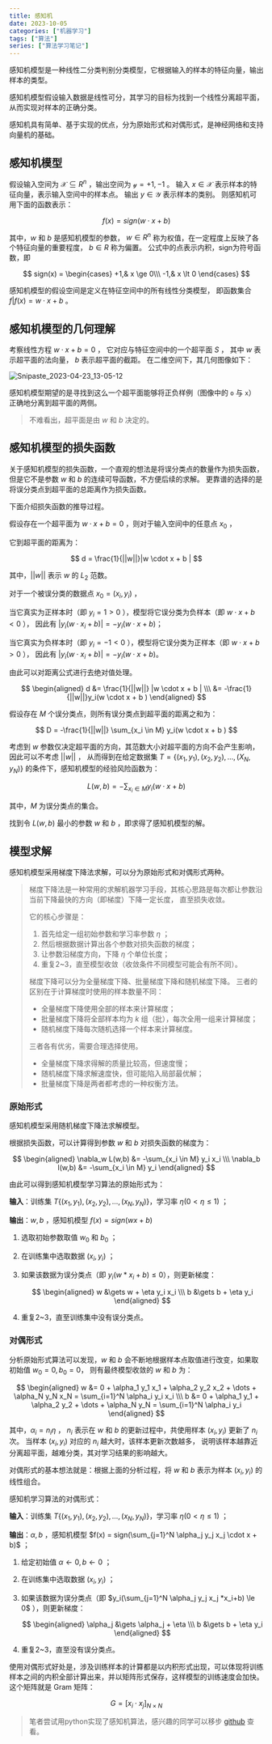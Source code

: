 ```yaml
---
title: 感知机
date: 2023-10-05
categories: ["机器学习"]
tags: ["算法"]
series: ["算法学习笔记"]
---
```


感知机模型是一种线性二分类判别分类模型，它根据输入的样本的特征向量，输出样本的类型。

感知机模型假设输入数据是线性可分，其学习的目标为找到一个线性分离超平面，从而实现对样本的正确分类。

感知机具有简单、基于实现的优点，分为原始形式和对偶形式，是神经网络和支持向量机的基础。

## 感知机模型

假设输入空间为 $\mathcal{X} \subseteq R^n$ ，输出空间为 $\mathcal{y} = {+1, -1}$ 。
输入 $x \in \mathcal{X}$ 表示样本的特征向量，表示输入空间中的样本点。
输出 $y \in \mathcal{Y}$ 表示样本的类别。
则感知机可用下面的函数表示：

$$
f(x) = sign(w \cdot x + b)
$$

其中，$w$ 和 $b$ 是感知机模型的参数，
$w \in R^n$ 称为权值，在一定程度上反映了各个特征向量的重要程度，
$b \in R$ 称为偏置。
公式中的点表示内积，sign为符号函数，即

$$
sign(x) = \begin{cases}
            +1,& x \ge 0\\\
            -1,& x \lt 0
            \end{cases}
$$

感知机模型的假设空间是定义在特征空间中的所有线性分类模型，
即函数集合 ${f| f(x) = w \cdot x + b}$ 。

## 感知机模型的几何理解

考察线性方程 $w \cdot x + b = 0$ ，
它对应与特征空间中的一个超平面 $S$ ，
其中 $w$ 表示超平面的法向量， $b$ 表示超平面的截距。
在二维空间下，其几何图像如下：

![Snipaste_2023-04-23_13-05-12](https://littletom.oss-cn-nanjing.aliyuncs.com/Snipaste_2023-04-23_13-05-12.png)

感知机模型期望的是寻找到这么一个超平面能够将正负样例（图像中的 `o` 与 `x`）
正确地分离到超平面的两侧。

> 不难看出，超平面是由 $w$ 和 $b$ 决定的。

## 感知机模型的损失函数

关于感知机模型的损失函数，一个直观的想法是将误分类点的数量作为损失函数，
但是它不是参数 $w$ 和 $b$ 的连续可导函数，不方便后续的求解。
更靠谱的选择的是将误分类点到超平面的总距离作为损失函数。

下面介绍损失函数的推导过程。

假设存在一个超平面为 $w \cdot x + b = 0$ ，则对于输入空间中的任意点 $x_0$ ，

它到超平面的距离为：

$$
d = \frac{1}{||w||}|w \cdot x + b |
$$

其中，$||w||$ 表示 $w$ 的 $L_2$ 范数。

对于一个被误分类的数据点 $x_0 = (x_i, y_i)$ ，

当它真实为正样本时（即 $y_i = 1 \gt 0$ ），模型将它误分类为负样本（即 $w \cdot x + b \lt 0$ ），
因此有 $|y_i(w \cdot x_i + b)| = -y_i(w \cdot x + b)$；

当它真实为负样本时（即 $y_i = -1 \lt 0$ ），模型将它误分类为正样本（即 $w \cdot x + b \gt 0$ ），
因此有 $|y_i(w \cdot x_i + b)| = -y_i(w \cdot x + b)$。

由此可以对距离公式进行去绝对值处理。

$$
\begin{aligned}
d &= \frac{1}{||w||} |w \cdot x + b | \\\
  &= -\frac{1}{||w||}y_i(w \cdot x + b )
\end{aligned}
$$

假设存在 $M$ 个误分类点，则所有误分类点到超平面的距离之和为：

$$
D = -\frac{1}{||w||} \sum_{x_i \in M} y_i(w \cdot x + b )
$$

考虑到 $w$ 参数仅决定超平面的方向，其范数大小对超平面的方向不会产生影响，因此可以不考虑 $||w||$ ，
从而得到在给定数据集 $T=\{(x_1, y_1), (x_2, y_2), \dots, (X_N, y_N)\}$ 的条件下，感知机模型的经验风险函数为：

$$
L(w,b) = -\sum_{x_i \in M}y_i(w \cdot x+b)
$$

其中，$M$ 为误分类点的集合。

找到令 $L(w,b)$ 最小的参数 $w$ 和 $b$ ，即求得了感知机模型的解。

## 模型求解

感知机模型采用梯度下降法求解，可以分为原始形式和对偶形式两种。

> 梯度下降法是一种常用的求解机器学习手段，其核心思路是每次都让参数沿当前下降最快的方向（即梯度）下降一定长度，
> 直至损失收敛。
>
> 它的核心步骤是：
>
> 1. 首先给定一组初始参数和学习率参数 $\eta$ ；
> 2. 然后根据数据计算出各个参数对损失函数的梯度；
> 3. 让参数沿梯度方向，下降 $\eta$ 个单位长度；
> 4. 重复2~3，直至模型收敛（收敛条件不同模型可能会有所不同）。
>
> 梯度下降可以分为全量梯度下降、批量梯度下降和随机梯度下降。
> 三者的区别在于计算梯度时使用的样本数量不同：
>
> * 全量梯度下降使用全部的样本来计算梯度；
> * 批量梯度下降将全部样本均为 $k$ 组（批），每次全用一组来计算梯度；
> * 随机梯度下降每次随机选择一个样本来计算梯度。
>
> 三者各有优劣，需要合理选择使用。
>
> * 全量梯度下降求得解的质量比较高，但速度慢；
> * 随机梯度下降求解速度快，但可能陷入局部最优解；
> * 批量梯度下降是两者都考虑的一种权衡方法。
>

### 原始形式

感知机模型采用随机梯度下降法求解模型。

根据损失函数，可以计算得到参数 $w$ 和 $b$ 对损失函数的梯度为：

$$
\begin{aligned}
\nabla_w L(w,b) &= -\sum_{x_i \in M} y_i x_i \\\
\nabla_b l(w,b) &= -\sum_{x_i \in M} y_i
\end{aligned}
$$

由此可以得到感知机模型学习算法的原始形式为：

 **输入**：训练集 $T\{(x_1, y_1), (x_2, y_2), \dots, (x_N, y_N)\}$，学习率 $\eta (0 \lt \eta \le 1)$ ；

 **输出**：$w, b$ ，感知机模型 $f(x) = sign(wx+b)$

 1. 选取初始参数取值 $w_0$ 和 $b_0$ ；
 2. 在训练集中选取数据 $(x_i, y_i)$  ；
 3. 如果该数据为误分类点（即 $y_i(w*x_i+b) \le 0$），则更新梯度：

    $$
    \begin{aligned}
    w &\gets w + \eta y_i x_i \\\
    b &\gets b + \eta y_i
    \end{aligned}
    $$

 4. 重复2~3，直至训练集中没有误分类点。

### 对偶形式

分析原始形式算法可以发现，$w$ 和 $b$ 会不断地根据样本点取值进行改变，如果取初始值 $w_0=0, b_0=0$，
则有最终模型收敛的 $w$ 和 $b$ 为：

$$
\begin{aligned}
w &= 0 + \alpha_1 y_1 x_1 + \alpha_2 y_2 x_2 + \dots + \alpha_N y_N x_N = \sum_{i=1}^N \alpha_i y_i x_i \\\
b &= 0 + \alpha_1 y_1 + \alpha_2 y_2 + \dots + \alpha_N y_N = \sum_{i=1}^N \alpha_i y_i
\end{aligned}
$$

其中，$\alpha_i = n_i \eta$ ，
$n_i$ 表示在 $w$ 和 $b$ 的更新过程中，共使用样本 $(x_i, y_i)$ 更新了 $n_i$ 次。
当样本 $(x_i, y_i)$ 对应的 $n_i$ 越大时，该样本更新次数越多，
说明该样本越靠近分离超平面，越难分类，其对学习结果的影响越大。

对偶形式的基本想法就是：根据上面的分析过程，将 $w$ 和 $b$ 表示为样本 $(x_i, y_i)$ 的线性组合。

感知机学习算法的对偶形式：

 **输入**：训练集 $T\{(x_1, y_1), (x_2, y_2), \dots, (x_N, y_N)\}$，学习率 $\eta (0 \lt \eta \le 1)$ ；

 **输出**：$\alpha, b$ ，感知机模型 $f(x) = sign(\sum_{j=1}^N \alpha_j y_j x_j \cdot x + b)$ ；

 1. 给定初始值 $\alpha \gets 0 , b \gets 0$ ；
 2. 在训练集中选取数据 $(x_i, y_i)$ ；
 3. 如果该数据为误分类点（即 $y_i(\sum_{j=1}^N \alpha_j y_j x_j *x_i+b) \le 0$ ），则更新梯度：

    $$
    \begin{aligned}
    \alpha_j &\gets \alpha_j + \eta \\\
    b &\gets b + \eta y_i
    \end{aligned}
    $$

 4. 重复2~3，直至没有误分类点。

使用对偶形式好处是，涉及训练样本的计算都是以内积形式出现，可以体现将训练样本之间的内积全部计算出来，并以矩阵形式保存，这样模型的训练速度会加快。
这个矩阵就是 Gram 矩阵：

$$
G = [x_i \cdot x_j ]_{N \times N}
$$

> 笔者尝试用python实现了感知机算法，感兴趣的同学可以移步 [github](https://github.com/li-dong-chao/StatisticalLearning/blob/main/algo/perceptron.py) 查看。